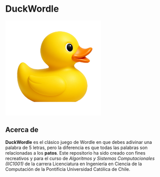 # DuckWordle

<img alt="Pato" src="./assets/images/duck.png" width="300" height="300">

## Acerca de

**DuckWordle** es el clásico juego de Wordle en que debes adivinar una palabra de 5 letras, pero la diferencia es que todas las palabras son relacionadas a los **patos**. Este repositorio ha sido creado con fines recreativos y para el curso de *Algoritmos y Sistemas Computacionales (IIC1001)* de la carrera Licenciatura en Ingeniería en Ciencia de la Computación de la Pontificia Universidad Católica de Chile.